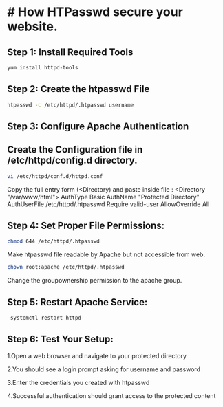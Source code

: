 # # How HTPasswd secure your website.

## Step 1: Install Required Tools

```bash
yum install httpd-tools
```

## Step 2: Create the htpasswd File

```bash
htpasswd -c /etc/httpd/.htpasswd username
```

## Step 3: Configure Apache Authentication

## Create the Configuration file in /etc/httpd/config.d directory.

```bash
vi /etc/httpd/conf.d/httpd.conf
```

Copy the full entry form (<Directory) and paste inside file :
   <Directory "/var/www/html">
    AuthType Basic
    AuthName "Protected Directory"
    AuthUserFile /etc/httpd/.htpasswd
    Require valid-user
    AllowOverride All
   </Directory>

## Step 4: Set Proper File Permissions:

```bash
chmod 644 /etc/httpd/.htpasswd
```
Make htpasswd file readable by Apache but not accessible from web.

```bash
chown root:apache /etc/httpd/.htpasswd
```
Change the groupownership permission to the apache group.

## Step 5: Restart Apache Service:

```bash
 systemctl restart httpd
 ```

 ## Step 6: Test Your Setup:

1.Open a web browser and navigate to your protected directory

2.You should see a login prompt asking for username and password

3.Enter the credentials you created with htpasswd

4.Successful authentication should grant access to the protected  content 

